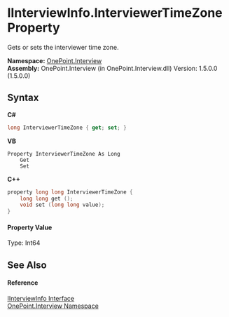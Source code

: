 # IInterviewInfo.InterviewerTimeZone Property 
 

Gets or sets the interviewer time zone.

**Namespace:**&nbsp;<a href="N_OnePoint_Interview">OnePoint.Interview</a><br />**Assembly:**&nbsp;OnePoint.Interview (in OnePoint.Interview.dll) Version: 1.5.0.0 (1.5.0.0)

## Syntax

**C#**<br />
``` C#
long InterviewerTimeZone { get; set; }
```

**VB**<br />
``` VB
Property InterviewerTimeZone As Long
	Get
	Set
```

**C++**<br />
``` C++
property long long InterviewerTimeZone {
	long long get ();
	void set (long long value);
}
```


#### Property Value
Type: Int64

## See Also


#### Reference
<a href="T_OnePoint_Interview_IInterviewInfo">IInterviewInfo Interface</a><br /><a href="N_OnePoint_Interview">OnePoint.Interview Namespace</a><br />